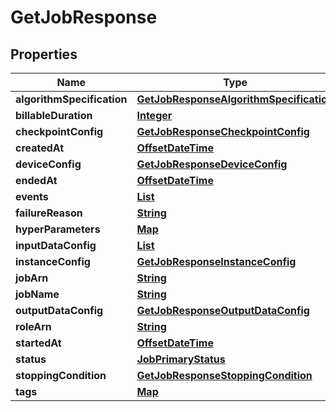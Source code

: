 

# GetJobResponse


## Properties

| Name | Type | Description | Notes |
|------------ | ------------- | ------------- | -------------|
|**algorithmSpecification** | [**GetJobResponseAlgorithmSpecification**](GetJobResponseAlgorithmSpecification.md) |  |  |
|**billableDuration** | [**Integer**](Integer.md) |  |  [optional] |
|**checkpointConfig** | [**GetJobResponseCheckpointConfig**](GetJobResponseCheckpointConfig.md) |  |  [optional] |
|**createdAt** | [**OffsetDateTime**](OffsetDateTime.md) |  |  |
|**deviceConfig** | [**GetJobResponseDeviceConfig**](GetJobResponseDeviceConfig.md) |  |  [optional] |
|**endedAt** | [**OffsetDateTime**](OffsetDateTime.md) |  |  [optional] |
|**events** | [**List**](List.md) |  |  [optional] |
|**failureReason** | [**String**](String.md) |  |  [optional] |
|**hyperParameters** | [**Map**](Map.md) |  |  [optional] |
|**inputDataConfig** | [**List**](List.md) |  |  [optional] |
|**instanceConfig** | [**GetJobResponseInstanceConfig**](GetJobResponseInstanceConfig.md) |  |  |
|**jobArn** | [**String**](String.md) |  |  |
|**jobName** | [**String**](String.md) |  |  |
|**outputDataConfig** | [**GetJobResponseOutputDataConfig**](GetJobResponseOutputDataConfig.md) |  |  |
|**roleArn** | [**String**](String.md) |  |  |
|**startedAt** | [**OffsetDateTime**](OffsetDateTime.md) |  |  [optional] |
|**status** | [**JobPrimaryStatus**](JobPrimaryStatus.md) |  |  |
|**stoppingCondition** | [**GetJobResponseStoppingCondition**](GetJobResponseStoppingCondition.md) |  |  [optional] |
|**tags** | [**Map**](Map.md) |  |  [optional] |



